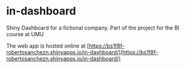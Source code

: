 # in-dashboard

Shiny Dashboard for a fictional company. Part of the project for the BI course at UMU

The web app is hosted online at [https://bs1f8f-robertosanchezn.shinyapps.io/in-dashboard/](https://bs1f8f-robertosanchezn.shinyapps.io/in-dashboard/)
